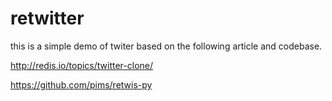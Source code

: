 retwitter
=========
this is a simple demo of twiter based on the following article and codebase.



http://redis.io/topics/twitter-clone/


https://github.com/pims/retwis-py

